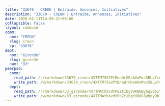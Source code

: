 ```yaml
---
title: "33670 - CREON | Entraide, Annonces, Initiatives"
description: "33670 - CREON | Entraide, Annonces, Initiatives"
date: 2020-01-11T14:09:21+09:00
collapsible: false
layout: commune
comm:
  nom: "CREON"
  slug: creon
  cp: "33670"
dept:
  nom: "Gironde"
  slug: gironde
  num: "33"
peerpad:
  comm:
    read_path: /r/markdown/33670_creon/4XTTM75G2PtEnaQrGRsAXoMvs5BLp7cm3cLa4FRUt2bNwUNHX
    write_path: /w/markdown/33670_creon/4XTTM75G2PtEnaQrGRsAXoMvs5BLp7cm3cLa4FRUt2bNwUNHX-K3TgTsEbf9Lepmyjy9RDLyakbaFKczm36vYo7ggQoHBbTLYV4YzskjgaE6WCFwyxMCEkgUPnhMdz6VRLkZA3U54UdakRWjsaeKAuJiAqcw1o4dWKzzdWCRbVXrxHXuWvXLQ4u9XF
  dept:
    read_path: /r/markdown/33_gironde/4XTTMAthXvdtPoZt1bgYUR8GBybqy9b1tLUaaKDw5iKj57LRt
    write_path: /w/markdown/33_gironde/4XTTMAthXvdtPoZt1bgYUR8GBybqy9b1tLUaaKDw5iKj57LRt-K3TgU8ogmN5s8hbKrZhkV9P1KQiFepNWXjoYRvdMTW1jt7eRXTmrjG677tN9mcUTsALjzYGgb8mvcrYPJn2Jd8cTiBmF9aZcbgdcQL1kzCPJnSf6X8tpEcGPdTr5qT6cQqEpt6oQ
---
```


